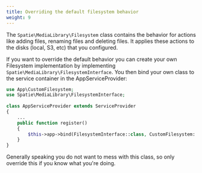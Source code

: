 ```yaml
---
title: Overriding the default filesystem behavior
weight: 9
---
```


The `Spatie\MediaLibrary\Filesystem` class contains the behavior for actions like adding files, renaming files and deleting files. It applies these actions to the disks (local, S3, etc) that you configured.

If you want to override the default behavior you can create your own Filesystem implementation by implementing `Spatie\MediaLibrary\FilesystemInterface`. You then bind your own class to the service container in the AppServiceProvider:

```php
use App\CustomFilesystem;
use Spatie\MediaLibrary\FilesystemInterface;
 
class AppServiceProvider extends ServiceProvider
{
    ...
    public function register()
    {
        $this->app->bind(FilesystemInterface::class, CustomFilesystem::class);
    }
}
```

Generally speaking you do not want to mess with this class, so only override this if you know what you're doing.
